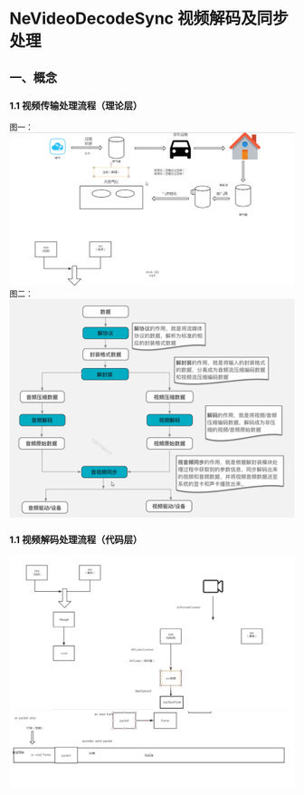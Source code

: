 # NeVideoDecodeSync 视频解码及同步处理
## 一、概念
### 1.1 视频传输处理流程（理论层）
图一：  
![image](https://github.com/tianyalu/NeVideoDecodeSync/blob/master/show/video_transfer_process1.png)  
图二：  
![image](https://github.com/tianyalu/NeVideoDecodeSync/blob/master/show/video_transfer_process2.png)  

### 1.1 视频解码处理流程（代码层）
![image](https://github.com/tianyalu/NeVideoDecodeSync/blob/master/show/video_decode_process1.png)   
![image](https://github.com/tianyalu/NeVideoDecodeSync/blob/master/show/video_decode_process2.png)  
 
 